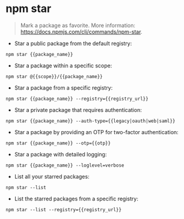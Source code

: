 # npm star

> Mark a package as favorite.
> More information: <https://docs.npmjs.com/cli/commands/npm-star>.

- Star a public package from the default registry:

`npm star {{package_name}}`

- Star a package within a specific scope:

`npm star @{{scope}}/{{package_name}}`

- Star a package from a specific registry:

`npm star {{package_name}} --registry={{registry_url}}`

- Star a private package that requires authentication:

`npm star {{package_name}} --auth-type={{legacy|oauth|web|saml}}`

- Star a package by providing an OTP for two-factor authentication:

`npm star {{package_name}} --otp={{otp}}`

- Star a package with detailed logging:

`npm star {{package_name}} --loglevel=verbose`

- List all your starred packages:

`npm star --list`

- List the starred packages from a specific registry:

`npm star --list --registry={{registry_url}}`
